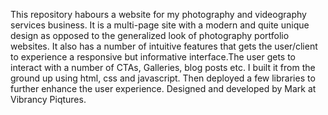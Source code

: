 This repository habours a website for my photography and videography services business. It is a multi-page site with a modern and quite unique design as opposed to the generalized look of photography portfolio websites. 
It also has a number of intuitive features that gets the user/client to experience a responsive but informative interface.The user gets to interact with a number of CTAs, Galleries, blog posts etc.
I built it from the ground up using html, css and javascript. Then deployed a few libraries to further enhance the user experience. Designed and developed by Mark at Vibrancy Piqtures.
